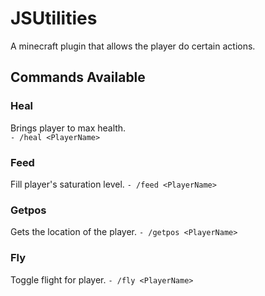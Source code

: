 # JSUtilities
A minecraft plugin that allows the player do certain actions.

## Commands Available
### Heal  
Brings player to max health.  
`- /heal <PlayerName>`
### Feed  
Fill player's saturation level. 
`- /feed <PlayerName>`
### Getpos  
Gets the location of the player. 
`- /getpos <PlayerName>`
### Fly
Toggle flight for player.
`- /fly <PlayerName>`

